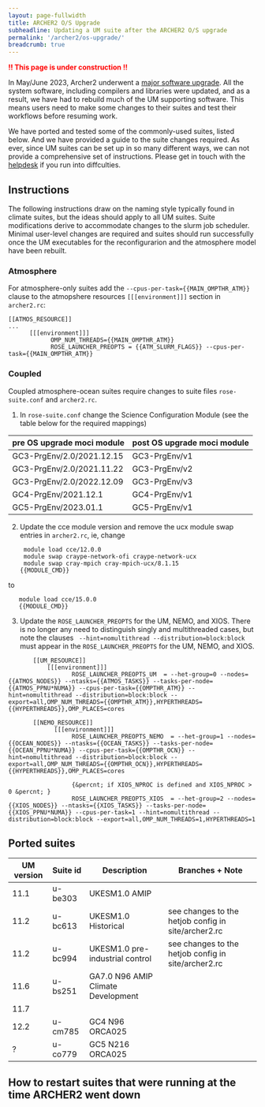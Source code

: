 ```yaml
---
layout: page-fullwidth
title: ARCHER2 O/S Upgrade
subheadline: Updating a UM suite after the ARCHER2 O/S upgrade 
permalink: '/archer2/os-upgrade/'
breadcrumb: true
---
```


<font color="red"><b>!! This page is under construction !!</b></font>

In May/June 2023, Archer2 underwent a [major software upgrade](https://docs.archer2.ac.uk/faq/upgrade-2023/). All the system software, including compilers and libraries were updated, and as a result, we have had to rebuild much of the UM supporting software. This means users need to make some changes to their suites and test their workflows before resuming work. 

We have ported and tested some of the commonly-used suites, listed below. And we have provided a guide to the suite changes required. As ever, since UM suites can be set up in so many different ways, we can not provide a comprehensive set of instructions. Please get in touch with the [helpdesk](https://cms-helpdesk.ncas.ac.uk/) if you run into diffculties. 

## Instructions 

The following instructions draw on the naming style typically found in climate suites, but the ideas should apply to all UM suites. Suite modifications derive to accommodate changes to the slurm job scheduler. Minimal user-level changes are required and suites should run successfully once the UM executables for the reconfigurarion and the atmosphere model have been rebuilt.

### Atmosphere
For atmosphere-only suites add the ```--cpus-per-task={{MAIN_OMPTHR_ATM}}``` clause to the atmopshere resources ```[[[environment]]]``` section in ```archer2.rc```:
```
[[ATMOS_RESOURCE]]
...
      [[[environment]]]
            OMP_NUM_THREADS={{MAIN_OMPTHR_ATM}}
            ROSE_LAUNCHER_PREOPTS = {{ATM_SLURM_FLAGS}} --cpus-per-task={{MAIN_OMPTHR_ATM}}
```

### Coupled
Coupled atmosphere-ocean suites require changes to suite files ```rose-suite.conf``` and ```archer2.rc```.
1. In ```rose-suite.conf``` change the Science Configuration Module (see the table below for the required mappings)

| pre OS upgrade moci module | post OS upgrade moci module |
| --- | ---|
| GC3-PrgEnv/2.0/2021.12.15 | GC3-PrgEnv/v1|
|GC3-PrgEnv/2.0/2021.11.22 |  GC3-PrgEnv/v2 |
|GC3-PrgEnv/2.0/2022.12.09 |  GC3-PrgEnv/v3 |
|GC4-PrgEnv/2021.12.1      |  GC4-PrgEnv/v1 |
|GC5-PrgEnv/2023.01.1      |  GC5-PrgEnv/v1 |

2. Update the cce module version and remove the ucx module swap entries in ```archer2.rc```, ie, change
    ```
     module load cce/12.0.0
     module swap craype-network-ofi craype-network-ucx
     module swap cray-mpich cray-mpich-ucx/8.1.15
    {{MODULE_CMD}}
    ```
to

 ```
    module load cce/15.0.0
    {{MODULE_CMD}}
 ```

3. Update the ```ROSE_LAUNCHER_PREOPTS``` for the UM, NEMO, and XIOS. There is no longer any need to distinguish singly and multithreaded cases, but note the clauses ``` --hint=nomultithread --distribution=block:block``` must appear in the ```ROSE_LAUNCHER_PREOPTS``` for the UM, NEMO, and XIOS.

```
       [[UM_RESOURCE]]
           [[[environment]]]
                  ROSE_LAUNCHER_PREOPTS_UM  = --het-group=0 --nodes={{ATMOS_NODES}} --ntasks={{ATMOS_TASKS}} --tasks-per-node={{ATMOS_PPNU*NUMA}} --cpus-per-task={{OMPTHR_ATM}} --hint=nomultithread --distribution=block:block --export=all,OMP_NUM_THREADS={{OMPTHR_ATM}},HYPERTHREADS={{HYPERTHREADS}},OMP_PLACES=cores
    
       [[NEMO_RESOURCE]]
             [[[environment]]]
                  ROSE_LAUNCHER_PREOPTS_NEMO  = --het-group=1 --nodes={{OCEAN_NODES}} --ntasks={{OCEAN_TASKS}} --tasks-per-node={{OCEAN_PPNU*NUMA}} --cpus-per-task={{OMPTHR_OCN}} --hint=nomultithread --distribution=block:block --export=all,OMP_NUM_THREADS={{OMPTHR_OCN}},HYPERTHREADS={{HYPERTHREADS}},OMP_PLACES=cores
    
                  {&percnt; if XIOS_NPROC is defined and XIOS_NPROC > 0 &percnt; }
                  ROSE_LAUNCHER_PREOPTS_XIOS  = --het-group=2 --nodes={{XIOS_NODES}} --ntasks={{XIOS_TASKS}} --tasks-per-node={{XIOS_PPNU*NUMA}} --cpus-per-task=1 --hint=nomultithread --distribution=block:block --export=all,OMP_NUM_THREADS=1,HYPERTHREADS=1
```


## Ported suites 

| UM version | Suite id | Description | Branches + Note |
| --- | --- | --- | --- |
| 11.1 | u-be303 | UKESM1.0 AMIP | |
| 11.2 | u-bc613 | UKESM1.0 Historical | see changes to the hetjob config in site/archer2.rc |
| 11.2 | u-bc994 | UKESM1.0 pre-industrial control | see changes to the hetjob config in site/archer2.rc |
| 11.6 | u-bs251 | GA7.0 N96 AMIP Climate Development | |
| 11.7 | 
| 12.2 | u-cm785 | GC4 N96 ORCA025| |
| ? | u-co779 | GC5 N216 ORCA025 | |

## How to restart suites that were running at the time ARCHER2 went down

